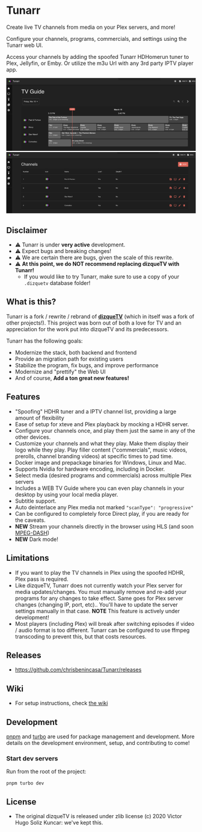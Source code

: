 # Tunarr

Create live TV channels from media on your Plex servers, and more!

Configure your channels, programs, commercials, and settings using the Tunarr web UI.

Access your channels by adding the spoofed Tunarr HDHomerun tuner to Plex, Jellyfin, or Emby. Or utilize the m3u Url with any 3rd party IPTV player app.

<p align="center">
<img src="./design/tunarr-guide.png">
<img src="./design/tunarr-channels.png">
</p>

## Disclaimer

- ⚠️ Tunarr is under **very active** development.
- ⚠️ Expect bugs and breaking changes!
- ⚠️ We are certain there are bugs, given the scale of this rewrite.
- ⚠️ **At this point, we do NOT recommend replacing dizqueTV with Tunarr!**
  - If you would like to try Tunarr, make sure to use a copy of your `.dizquetv` database folder!

## What is this?

Tunarr is a fork / rewrite / rebrand of [**dizqueTV**](https://github.com/vexorian/dizquetv) (which in itself was a fork of other projects!). This project was born out of both a love for TV and an appreciation for the work put into dizqueTV and its predecessors.

Tunarr has the following goals:

- Modernize the stack, both backend and frontend
- Provide an migration path for existing users
- Stabilize the program, fix bugs, and improve performance
- Modernize and "prettify" the Web UI
- And of course, **Add a ton great new features!**

## Features

- "Spoofing" HDHR tuner and a IPTV channel list, providing a large amount of flexibility
- Ease of setup for xteve and Plex playback by mocking a HDHR server.
- Configure your channels once, and play them just the same in any of the other devices.
- Customize your channels and what they play. Make them display their logo while they play. Play filler content (&quot;commercials&quot;, music videos, prerolls, channel branding videos) at specific times to pad time.
- Docker image and prepackage binaries for Windows, Linux and Mac.
- Supports Nvidia for hardware encoding, including in Docker.
- Select media (desired programs and commercials) across multiple Plex servers
- Includes a WEB TV Guide where you can even play channels in your desktop by using your local media player.
- Subtitle support.
- Auto deinterlace any Plex media not marked `"scanType": "progressive"`
- Can be configured to completely force Direct play, if you are ready for the caveats.
- **NEW** Stream your channels directly in the browser using HLS (and soon [MPEG-DASH](https://github.com/chrisbenincasa/tunarr/issues/129))
- **NEW** Dark mode!

## Limitations

- If you want to play the TV channels in Plex using the spoofed HDHR, Plex pass is required.
- Like dizqueTV, Tunarr does not currently watch your Plex server for media updates/changes. You must manually remove and re-add your programs for any changes to take effect. Same goes for Plex server changes (changing IP, port, etc).. You&apos;ll have to update the server settings manually in that case. **NOTE** This feature is actively under development!
- Most players (including Plex) will break after switching episodes if video / audio format is too different. Tunarr can be configured to use ffmpeg transcoding to prevent this, but that costs resources.

## Releases

- https://github.com/chrisbenincasa/Tunarr/releases

## Wiki

- For setup instructions, check [the wiki](https://github.com/chrisbenincasa/Tunarr/wiki)

## Development

[pnpm](https://pnpm.io) and [turbo](https://turbo.build/) are used for package management and development. More details on the development environment, setup, and contributing to come!

### Start dev servers

Run from the root of the project:

```
pnpm turbo dev
```

## License

- The original dizqueTV is released under zlib license (c) 2020 Victor Hugo Soliz Kuncar: we've kept this.

